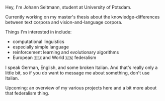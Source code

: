 <!--- - 👋 Hi, I’m @jseltmann
- 👀 I’m interested in ...
- 🌱 I’m currently learning ...
- 💞️ I’m looking to collaborate on ...
- 📫 How to reach me ...
--->
Hey, I'm Johann Seltmann, student at University of Potsdam.

Currently working on my master's thesis about the knowledge-differences between text corpora and vision-and-language corpora.

Things I'm interested in include:
- computational linguistics
- especially simple language
- reinforcement learning and evolutionary algorithms
- European 🇪🇺 and World 🇺🇳 federalism

I speak German, English, and some broken Italian. And that's really only a little bit, so if you do want to message me about something, don't use Italian.

Upcoming: an overview of my various projects here and a bit more about that federalism thing.

<!---
jseltmann/jseltmann is a ✨ special ✨ repository because its `README.md` (this file) appears on your GitHub profile.
You can click the Preview link to take a look at your changes.
--->
